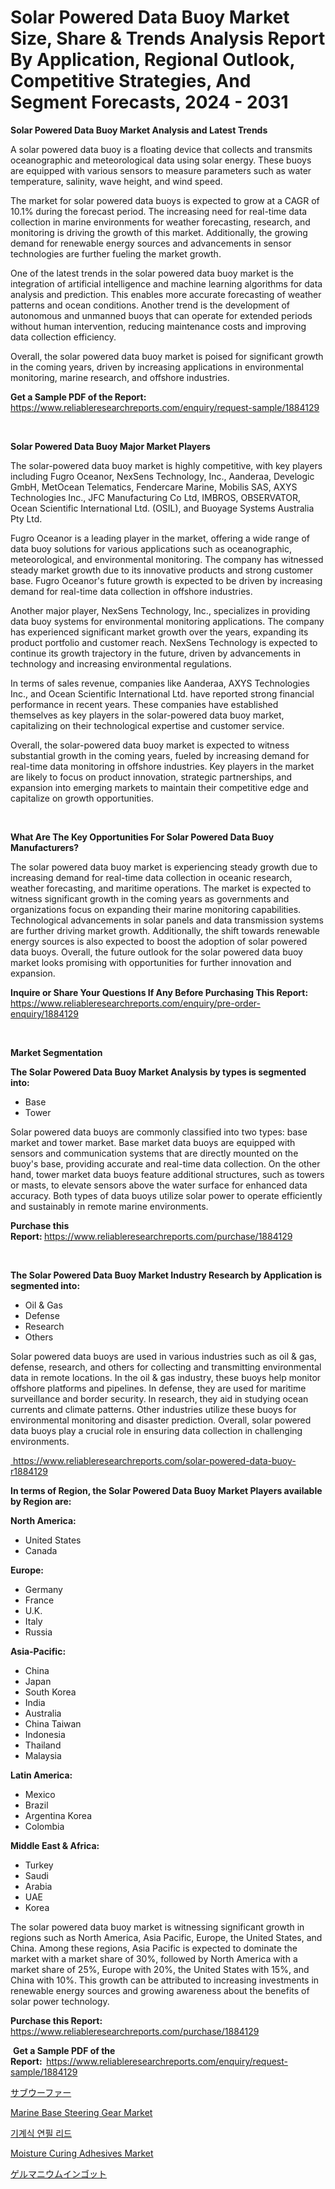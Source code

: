 <p><h1>Solar Powered Data Buoy Market Size, Share & Trends Analysis Report By Application, Regional Outlook, Competitive Strategies, And Segment Forecasts, 2024 - 2031</h1></p><p><strong>Solar Powered Data Buoy Market Analysis and Latest Trends</strong></p>
<p><p>A solar powered data buoy is a floating device that collects and transmits oceanographic and meteorological data using solar energy. These buoys are equipped with various sensors to measure parameters such as water temperature, salinity, wave height, and wind speed.</p><p>The market for solar powered data buoys is expected to grow at a CAGR of 10.1% during the forecast period. The increasing need for real-time data collection in marine environments for weather forecasting, research, and monitoring is driving the growth of this market. Additionally, the growing demand for renewable energy sources and advancements in sensor technologies are further fueling the market growth.</p><p>One of the latest trends in the solar powered data buoy market is the integration of artificial intelligence and machine learning algorithms for data analysis and prediction. This enables more accurate forecasting of weather patterns and ocean conditions. Another trend is the development of autonomous and unmanned buoys that can operate for extended periods without human intervention, reducing maintenance costs and improving data collection efficiency.</p><p>Overall, the solar powered data buoy market is poised for significant growth in the coming years, driven by increasing applications in environmental monitoring, marine research, and offshore industries.</p></p>
<p><strong>Get a Sample PDF of the Report:&nbsp;</strong> <a href="https://www.reliableresearchreports.com/enquiry/request-sample/1884129">https://www.reliableresearchreports.com/enquiry/request-sample/1884129</a></p>
<p>&nbsp;</p>
<p><strong>Solar Powered Data Buoy Major Market Players</strong></p>
<p><p>The solar-powered data buoy market is highly competitive, with key players including Fugro Oceanor, NexSens Technology, Inc., Aanderaa, Develogic GmbH, MetOcean Telematics, Fendercare Marine, Mobilis SAS, AXYS Technologies Inc., JFC Manufacturing Co Ltd, IMBROS, OBSERVATOR, Ocean Scientific International Ltd. (OSIL), and Buoyage Systems Australia Pty Ltd.</p><p>Fugro Oceanor is a leading player in the market, offering a wide range of data buoy solutions for various applications such as oceanographic, meteorological, and environmental monitoring. The company has witnessed steady market growth due to its innovative products and strong customer base. Fugro Oceanor's future growth is expected to be driven by increasing demand for real-time data collection in offshore industries.</p><p>Another major player, NexSens Technology, Inc., specializes in providing data buoy systems for environmental monitoring applications. The company has experienced significant market growth over the years, expanding its product portfolio and customer reach. NexSens Technology is expected to continue its growth trajectory in the future, driven by advancements in technology and increasing environmental regulations.</p><p>In terms of sales revenue, companies like Aanderaa, AXYS Technologies Inc., and Ocean Scientific International Ltd. have reported strong financial performance in recent years. These companies have established themselves as key players in the solar-powered data buoy market, capitalizing on their technological expertise and customer service.</p><p>Overall, the solar-powered data buoy market is expected to witness substantial growth in the coming years, fueled by increasing demand for real-time data monitoring in offshore industries. Key players in the market are likely to focus on product innovation, strategic partnerships, and expansion into emerging markets to maintain their competitive edge and capitalize on growth opportunities.</p></p>
<p>&nbsp;</p>
<p><strong>What Are The Key Opportunities For Solar Powered Data Buoy Manufacturers?</strong></p>
<p><p>The solar powered data buoy market is experiencing steady growth due to increasing demand for real-time data collection in oceanic research, weather forecasting, and maritime operations. The market is expected to witness significant growth in the coming years as governments and organizations focus on expanding their marine monitoring capabilities. Technological advancements in solar panels and data transmission systems are further driving market growth. Additionally, the shift towards renewable energy sources is also expected to boost the adoption of solar powered data buoys. Overall, the future outlook for the solar powered data buoy market looks promising with opportunities for further innovation and expansion.</p></p>
<p><strong>Inquire or Share Your Questions If Any Before Purchasing This Report:</strong> <a href="https://www.reliableresearchreports.com/enquiry/pre-order-enquiry/1884129">https://www.reliableresearchreports.com/enquiry/pre-order-enquiry/1884129</a></p>
<p>&nbsp;</p>
<p><strong>Market Segmentation</strong></p>
<p><strong>The Solar Powered Data Buoy Market Analysis by types is segmented into:</strong></p>
<p><ul><li>Base</li><li>Tower</li></ul></p>
<p><p>Solar powered data buoys are commonly classified into two types: base market and tower market. Base market data buoys are equipped with sensors and communication systems that are directly mounted on the buoy's base, providing accurate and real-time data collection. On the other hand, tower market data buoys feature additional structures, such as towers or masts, to elevate sensors above the water surface for enhanced data accuracy. Both types of data buoys utilize solar power to operate efficiently and sustainably in remote marine environments.</p></p>
<p><strong>Purchase this Report:&nbsp;</strong><a href="https://www.reliableresearchreports.com/purchase/1884129">https://www.reliableresearchreports.com/purchase/1884129</a></p>
<p>&nbsp;</p>
<p><strong>The Solar Powered Data Buoy Market Industry Research by Application is segmented into:</strong></p>
<p><ul><li>Oil & Gas</li><li>Defense</li><li>Research</li><li>Others</li></ul></p>
<p><p>Solar powered data buoys are used in various industries such as oil & gas, defense, research, and others for collecting and transmitting environmental data in remote locations. In the oil & gas industry, these buoys help monitor offshore platforms and pipelines. In defense, they are used for maritime surveillance and border security. In research, they aid in studying ocean currents and climate patterns. Other industries utilize these buoys for environmental monitoring and disaster prediction. Overall, solar powered data buoys play a crucial role in ensuring data collection in challenging environments.</p></p>
<p><a href="https://www.reliableresearchreports.com/solar-powered-data-buoy-r1884129">&nbsp;https://www.reliableresearchreports.com/solar-powered-data-buoy-r1884129</a></p>
<p><strong>In terms of Region, the Solar Powered Data Buoy Market Players available by Region are:</strong></p>
<p>
    <p> <strong> North America: </strong>
        <ul>
            <li>United States</li>
            <li>Canada</li>
        </ul>
        </p> 
    <p> <strong> Europe: </strong>
        <ul>
            <li>Germany</li>
            <li>France</li>
            <li>U.K.</li>
            <li>Italy</li>
            <li>Russia</li>
        </ul>
        </p> 
    <p> <strong> Asia-Pacific: </strong>
        <ul>
            <li>China</li>
            <li>Japan</li>
            <li>South Korea</li>
            <li>India</li>
            <li>Australia</li>
            <li>China Taiwan</li>
            <li>Indonesia</li>
            <li>Thailand</li>
            <li>Malaysia</li>
        </ul>
        </p> 
    <p> <strong> Latin America: </strong>
        <ul>
            <li>Mexico</li>
            <li>Brazil</li>
            <li>Argentina Korea</li>
            <li>Colombia</li>
        </ul>
        </p> 
    <p> <strong> Middle East & Africa: </strong>
        <ul>
            <li>Turkey</li>
            <li>Saudi</li>
            <li>Arabia</li>
            <li>UAE</li>
            <li>Korea</li>
        </ul>
    </p>
    </p>
<p><p>The solar powered data buoy market is witnessing significant growth in regions such as North America, Asia Pacific, Europe, the United States, and China. Among these regions, Asia Pacific is expected to dominate the market with a market share of 30%, followed by North America with a market share of 25%, Europe with 20%, the United States with 15%, and China with 10%. This growth can be attributed to increasing investments in renewable energy sources and growing awareness about the benefits of solar power technology.</p></p>
<p><strong>Purchase this Report: </strong><a href="https://www.reliableresearchreports.com/purchase/1884129">https://www.reliableresearchreports.com/purchase/1884129</a></p>
<p>&nbsp;<strong>Get a Sample PDF of the Report:&nbsp;&nbsp;</strong><a href="https://www.reliableresearchreports.com/enquiry/request-sample/1884129">https://www.reliableresearchreports.com/enquiry/request-sample/1884129</a></p>
<p><strong></strong></p>
<p><p><a href="https://medium.com/@colinom7865/%E3%82%B5%E3%83%96%E3%82%A6%E3%83%BC%E3%83%95%E3%82%A1%E3%83%BC%E5%B8%82%E5%A0%B4-%E3%82%BF%E3%82%A4%E3%83%97-%E3%82%A2%E3%83%97%E3%83%AA%E3%82%B1%E3%83%BC%E3%82%B7%E3%83%A7%E3%83%B3-%E5%9C%B0%E7%90%86%E3%81%AB%E3%82%88%E3%82%8B%E5%8C%85%E6%8B%AC%E7%9A%84%E3%81%AA%E8%A9%95%E4%BE%A1-0a3d80c5dcda">サブウーファー</a></p><p><a href="https://github.com/josesg55/Market-Research-Report-List-2/blob/main/marine-base-steering-gear-market.md">Marine Base Steering Gear Market</a></p><p><a href="https://medium.com/@pepo3k/%EA%B8%B0%EA%B3%84-%EC%97%B0%ED%95%84-%EB%A6%AC%EB%93%9C-%EC%8B%9C%EC%9E%A5-%EA%B7%9C%EB%AA%A8%EB%8A%94-%EA%B8%80%EB%A1%9C%EB%B2%8C-%EC%82%B0%EC%97%85%EC%97%90%EC%84%9C-%EC%B5%9C%EA%B3%A0%EC%9D%98-%EB%A7%88%EC%BC%80%ED%8C%85-%EC%B1%84%EB%84%90%EC%9D%84-%EB%B3%B4%EC%97%AC%EC%A4%8D%EB%8B%88%EB%8B%A4-60778ae65b8a">기계식 연필 리드</a></p><p><a href="https://issuu.com/reportprime-2/docs/moisture-curing-adhesives-market-size-2030.pptx">Moisture Curing Adhesives Market</a></p><p><a href="https://github.com/ddwcuskozol07187/Market-Research-Report-List-1/blob/main/617733944455.md">ゲルマニウムインゴット</a></p></p>